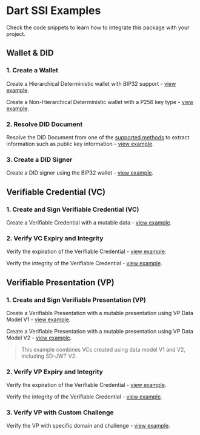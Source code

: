 # Dart SSI Examples

Check the code snippets to learn how to integrate this package with your project.

## Wallet & DID

### 1. Create a Wallet

Create a Hierarchical Deterministic wallet with BIP32 support - [view example](https://github.com/affinidi/affinidi-ssi-dart/tree/main/example/code_snippets/wallet/bip32_wallet.dart).

Create a Non-Hierarchical Deterministic wallet with a P256 key type - [view example](https://github.com/affinidi/affinidi-ssi-dart/tree/main/example/code_snippets/wallet/persistent_wallet.dart).


### 2. Resolve DID Document

Resolve the DID Document from one of the [supported methods](https://github.com/affinidi/affinidi-ssi-dart/blob/main/README.md#supported-did-methods) to extract information such as public key information - [view example](https://github.com/affinidi/affinidi-ssi-dart/tree/main/example/code_snippets/universal_did_resolver.dart).

### 3. Create a DID Signer

Create a DID signer using the BIP32 wallet - [view example](https://github.com/affinidi/affinidi-ssi-dart/tree/main/example/code_snippets/credentials/did_signer.dart).

## Verifiable Credential (VC)

### 1. Create and Sign Verifiable Credential (VC)

Create a Verifiable Credential with a mutable data - [view example](https://github.com/affinidi/affinidi-ssi-dart/tree/main/example/code_snippets/credentials/vc_issuance.dart).

### 2. Verify VC Expiry and Integrity

Verify the expiration of the Verifiable Credential - [view example](https://github.com/affinidi/affinidi-ssi-dart/tree/main/example/code_snippets/credentials/vc_expiry_verification.dart).

Verify the integrity of the Verifiable Credential - [view example](https://github.com/affinidi/affinidi-ssi-dart/tree/main/example/code_snippets/credentials/vc_integrity_verification.dart).

## Verifiable Presentation (VP)

### 1. Create and Sign Verifiable Presentation (VP)

Create a Verifiable Presentation with a mutable presentation using VP Data Model V1 - [view example](https://github.com/affinidi/affinidi-ssi-dart/tree/main/example/code_snippets/credentials/vp_v1_issuance.dart).

Create a Verifiable Presentation with a mutable presentation using VP Data Model V2 - [view example](https://github.com/affinidi/affinidi-ssi-dart/tree/main/example/code_snippets/credentials/vp_v2_issuance.dart).

> This example combines VCs created using data model V1 and V2, including SD-JWT V2.

### 2. Verify VP Expiry and Integrity

Verify the expiration of the Verifiable Credential - [view example](https://github.com/affinidi/affinidi-ssi-dart/tree/main/example/code_snippets/credentials/vp_expiry_verification.dart).

Verify the integrity of the Verifiable Credential - [view example](https://github.com/affinidi/affinidi-ssi-dart/tree/main/example/code_snippets/credentials/vp_integrity_verification.dart).


### 3. Verify VP with Custom Challenge

Verify the VP with specific domain and challenge - [view example](https://github.com/affinidi/affinidi-ssi-dart/tree/main/example/code_snippets/credentials/vp_domain_challenge_verification.dart).
